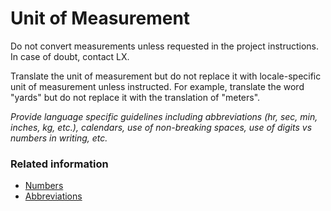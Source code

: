 # Unit of Measurement

Do not convert measurements unless requested in the project instructions. In case of doubt, contact LX.

Translate the unit of measurement but do not replace it with locale-specific unit of measurement unless instructed. For example, translate the word "yards" but do not replace it with the translation of "meters".

*Provide language specific guidelines including abbreviations (hr, sec, min, inches, kg, etc.), calendars, use of non-breaking spaces, use of digits vs numbers in writing, etc.*

### Related information

* [Numbers](numbers.md)
* [Abbreviations](/template/grammar_and_mechanics/abbreviations.md)
